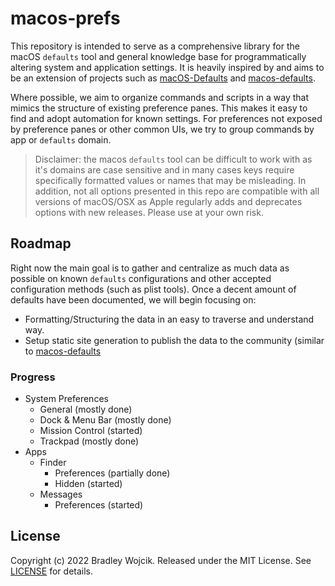 # macos-prefs

This repository is intended to serve as a comprehensive library for the macOS
`defaults` tool and general knowledge base for programmatically altering
system and application settings. It is heavily inspired by and aims to be an
extension of projects such as [macOS-Defaults](https://github.com/kevinSuttle/macOS-Defaults)
and [macos-defaults](https://github.com/yannbertrand/macos-defaults).

Where possible, we aim to organize commands and scripts in a way that mimics
the structure of existing preference panes. This makes it easy to find and
adopt automation for known settings. For preferences not exposed by
preference panes or other common UIs, we try to group commands by app or
`defaults` domain.

> Disclaimer: the macos `defaults` tool can be difficult to work with as it's domains are case sensitive and in many cases keys require specifically formatted values or names that may be misleading. In addition, not all options presented in this repo are compatible with all versions of macOS/OSX as Apple regularly adds and deprecates options with new releases. Please use at your own risk.

## Roadmap

Right now the main goal is to gather and centralize as much data as possible on known `defaults` configurations and other accepted configuration methods (such as plist tools). Once a decent amount of defaults have been documented, we will begin focusing on:

- Formatting/Structuring the data in an easy to traverse and understand way.
- Setup static site generation to publish the data to the community (similar to [macos-defaults](https://macos-defaults.com)

### Progress

- System Preferences
  - General (mostly done)
  - Dock & Menu Bar (mostly done)
  - Mission Control (started)
  - Trackpad (mostly done)
- Apps
  - Finder
    - Preferences (partially done)
    - Hidden (started)
  - Messages
    - Preferences (started)

## License

Copyright (c) 2022 Bradley Wojcik. Released under the MIT
License. See [LICENSE](LICENSE) for details.
